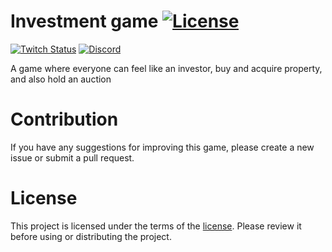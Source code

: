 # Investment game [![License](https://img.shields.io/github/license/DevDrift/investment-game)](LICENSE)

[![Twitch Status](https://img.shields.io/twitch/status/deema_k?style=social)](https://www.twitch.tv/deema_k)
[![Discord](https://img.shields.io/discord/1031280573240578098?style=social&logo=%235865F2&link=https%3A%2F%2Fdiscord.gg%2FwrTaqyEzN6)](https://discord.gg/wrTaqyEzN6)

A game where everyone can feel like an investor, buy and acquire property, and also hold an auction

# Contribution
If you have any suggestions for improving this game, please create a new issue or submit a pull request.

# License
This project is licensed under the terms of the [license](LICENSE). Please review it before using or distributing the project.
